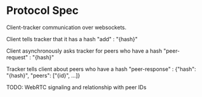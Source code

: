 # Protocol Spec

Client-tracker communication over websockets.

Client tells tracker that it has a hash
"add" : "{hash}"

Client asynchronously asks tracker for peers who have a hash
"peer-request" : "{hash}"

Tracker tells client about peers who have a hash
"peer-response" : {"hash": "{hash}", "peers": ["{id}", ...]}

TODO: WebRTC signaling and relationship with peer IDs
